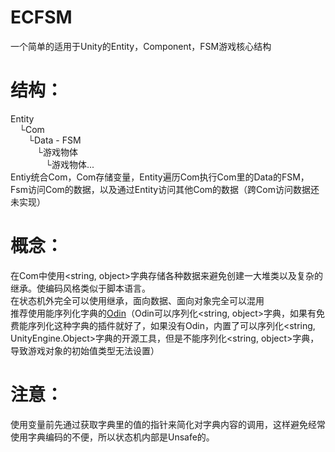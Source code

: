 # ECFSM
一个简单的适用于Unity的Entity，Component，FSM游戏核心结构

# 结构：
Entity  
&emsp;└Com  
&emsp;&emsp;└Data - FSM  
&emsp;&emsp;&emsp;└游戏物体  
&emsp;&emsp;&emsp;&emsp;└游戏物体...  
Entiy统合Com，Com存储变量，Entity遍历Com执行Com里的Data的FSM，Fsm访问Com的数据，以及通过Entity访问其他Com的数据（跨Com访问数据还未实现）

# 概念：
在Com中使用<string, object>字典存储各种数据来避免创建一大堆类以及复杂的继承。使编码风格类似于脚本语言。  
在状态机外完全可以使用继承，面向数据、面向对象完全可以混用  
推荐使用能序列化字典的[Odin](https://assetstore.unity.com/packages/tools/utilities/odin-inspector-and-serializer-89041)（Odin可以序列化<string, object>字典，如果有免费能序列化这种字典的插件就好了，如果没有Odin，内置了可以序列化<string, UnityEngine.Object>字典的开源工具，但是不能序列化<string, object>字典，导致游戏对象的初始值类型无法设置）

# 注意：
使用变量前先通过获取字典里的值的指针来简化对字典内容的调用，这样避免经常使用字典编码的不便，所以状态机内部是Unsafe的。
